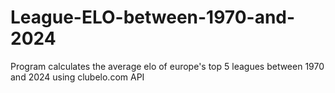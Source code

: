 # League-ELO-between-1970-and-2024
Program calculates the average elo of europe's top 5 leagues between 1970 and 2024 using clubelo.com API
